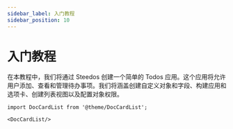 ```yaml
---
sidebar_label: 入门教程
sidebar_position: 10
---
```


# 入门教程

在本教程中，我们将通过 Steedos 创建一个简单的 Todos 应用。这个应用将允许用户添加、查看和管理待办事项。我们将涵盖创建自定义对象和字段、构建应用和选项卡、创建列表视图以及配置对象权限。


```mdx-code-block
import DocCardList from '@theme/DocCardList';

<DocCardList/>
```